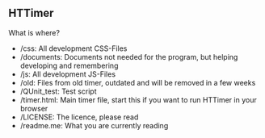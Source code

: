 HTTimer
-------

What is where?
* /css: All development CSS-Files
* /documents: Documents not needed for the program, but helping developing and remembering
* /js: All development JS-Files
* /old: Files from old timer, outdated and will be removed in a few weeks
* /QUnit_test: Test script
* /timer.html: Main timer file, start this if you want to run HTTimer in your browser
* /LICENSE: The licence, please read
* /readme.me: What you are currently reading